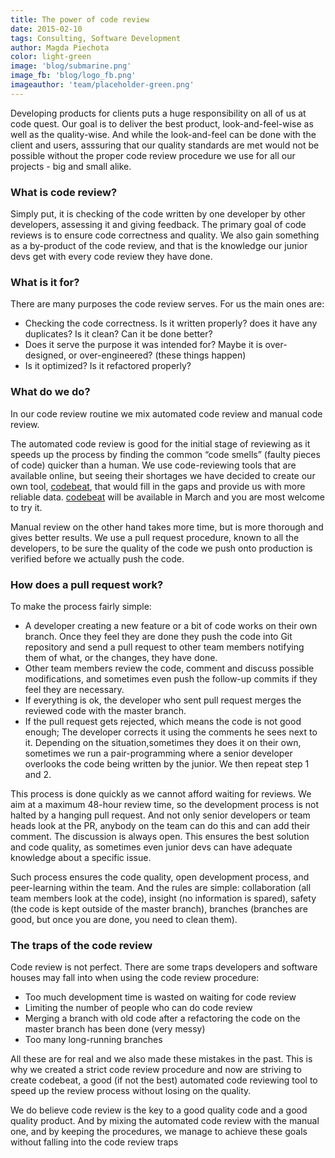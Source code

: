 ```yaml
---
title: The power of code review
date: 2015-02-10
tags: Consulting, Software Development
author: Magda Piechota
color: light-green
image: 'blog/submarine.png'
image_fb: 'blog/logo_fb.png'
imageauthor: 'team/placeholder-green.png'
---
```


Developing products for clients puts a huge responsibility on all of us at code quest. Our goal is to deliver the best product, look-and-feel-wise as well as the quality-wise. And while the look-and-feel can be done with the client and users, asssuring that our quality standards are met would not be possible without the proper code review procedure we use for all our projects - big and small alike.

### What is code review?
Simply put, it is checking of the code written by one developer by other developers, assessing it and giving feedback. The primary goal of code reviews is to ensure code correctness and quality. We also gain something as a by-product of the code review, and that is the knowledge our junior devs get with every code review they have done.

### What is it for?
There are many purposes the code review serves. For us the main ones are:

* Checking the code correctness. Is it written properly? does it have any duplicates? Is it clean? Can it be done better?
* Does it serve the purpose it was intended for? Maybe it is over-designed, or over-engineered? (these things happen)
* Is it optimized? Is it refactored properly?

### What do we do?
In our code review routine we mix automated code review and manual code review.

The automated code review is good for the initial stage of reviewing as it speeds up the process by finding the common “code smells” (faulty pieces of code) quicker than a human. We use code-reviewing tools that are available online, but seeing their shortages we have decided to create our own tool, [codebeat](https://codebeat.co/ "codebeat"), that would fill in the gaps and provide us with more reliable data. [codebeat](https://codebeat.co/ "codebeat") will be available in March and you are most welcome to try it.

Manual review on the other hand takes more time, but is more thorough and gives better results. We use a pull request procedure, known to all the developers, to be sure the quality of the code we push onto production is verified before we actually push the code.

### How does a pull request work?
To make the process fairly simple:

* A developer creating a new feature or a bit of code works on their own branch. Once they feel they are done they push the code into Git repository and send a pull request to other team members notifying them of what, or the changes, they have done.
* Other team members review the code, comment and discuss possible modifications, and sometimes even push the follow-up commits if they feel they are necessary.
* If everything is ok, the developer who sent pull request merges the reviewed code with the master branch.
* If the pull request gets rejected, which means the code is not good enough; The developer corrects it using the comments he sees next to it. Depending on the situation,sometimes they does it on their own, sometimes we run a pair-programming where a senior developer overlooks the code being written by the junior. We then repeat step 1 and 2.

This process is done quickly as we cannot afford waiting for reviews. We aim at a maximum 48-hour review time, so the development process is not halted by a hanging pull request. And not only senior developers or team heads look at the PR, anybody on the team can do this and can add their comment. The discussion is always open. This ensures the best solution and code quality, as sometimes even junior devs can have adequate knowledge about a specific issue.

Such process ensures the code quality, open development process, and peer-learning within the team. And the rules are simple: collaboration (all team members look at the code), insight (no information is spared), safety (the code is kept outside of the master branch), branches (branches are good, but once you are done, you need to clean them).

### The traps of the code review
Code review is not perfect. There are some traps developers and software houses may fall into when using the code review procedure:

* Too much development time is wasted on waiting for code review
* Limiting the number of people who can do code review
* Merging a branch with old code after a refactoring the code on the master branch has been done (very messy)
* Too many long-running branches

All these are for real and we also made these mistakes in the past. This is why we created a strict code review procedure and now are striving to create codebeat, a good (if not the best) automated code reviewing tool to speed up the review process without losing on the quality.

We do believe code review is the key to a good quality code and a good quality product. And by mixing the automated code review with the manual one, and by keeping the procedures, we manage to achieve these goals without falling into the code review traps
